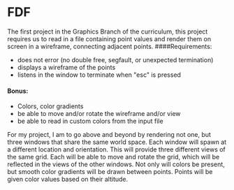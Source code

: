 # FDF
The first project in the Graphics Branch of the curriculum, this project requires us to read in a file containing point values and render them on screen in a wireframe, connecting adjacent points.
####Requirements:
- does not error (no double free, segfault, or unexpected termination)
- displays a wireframe of the points
- listens in the window to terminate when "esc" is pressed

#### Bonus:
- Colors, color gradients
- be able to move and/or rotate the wireframe and/or view
- be able to read in custom colors from the input file

For my project, I am to go above and beyond by rendering not one, but three windows that share the same world space. Each window will spawn at a different location and orientation. This will provide three different views of the same grid. Each will be able to move and rotate the grid, which will be reflected in the views of the other windows. 
Not only will colors be present, but smooth color gradients will be drawn between points. Points will be given color values based on their altitude. 
